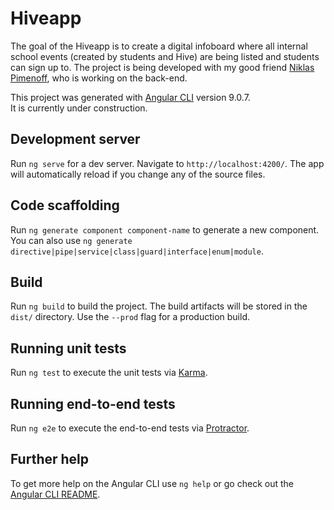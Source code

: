 # Hiveapp

The goal of the Hiveapp is to create a digital infoboard where all internal school events (created by students and Hive) are being listed and students can sign up to. The project is being developed with my good friend [Niklas Pimenoff](https://github.com/nikunicke), who is working on the back-end. 

This project was generated with [Angular CLI](https://github.com/angular/angular-cli) version 9.0.7.
<br>It is currently under construction. 


## Development server

Run `ng serve` for a dev server. Navigate to `http://localhost:4200/`. The app will automatically reload if you change any of the source files.

## Code scaffolding

Run `ng generate component component-name` to generate a new component. You can also use `ng generate directive|pipe|service|class|guard|interface|enum|module`.

## Build

Run `ng build` to build the project. The build artifacts will be stored in the `dist/` directory. Use the `--prod` flag for a production build.

## Running unit tests

Run `ng test` to execute the unit tests via [Karma](https://karma-runner.github.io).

## Running end-to-end tests

Run `ng e2e` to execute the end-to-end tests via [Protractor](http://www.protractortest.org/).

## Further help

To get more help on the Angular CLI use `ng help` or go check out the [Angular CLI README](https://github.com/angular/angular-cli/blob/master/README.md).

